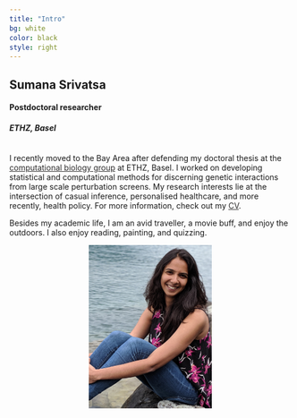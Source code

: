 ```yaml
---
title: "Intro"
bg: white
color: black
style: right
---
```


## Sumana Srivatsa
#### Postdoctoral researcher
##### ETHZ, Basel

<div class="container">
  <div class="column halfx" align="left">
  <p>
  I recently moved to the Bay Area after defending my doctoral thesis at the <a href="https://www.bsse.ethz.ch/cbg" style="color: #2E2D2D; text-decoration: underline;">computational biology group</a> at ETHZ, Basel. I worked on developing statistical and computational methods for discerning genetic interactions from large scale perturbation screens. My research interests lie at the intersection of casual inference, personalised healthcare, and more recently, health policy. For more information, check out my <a href="https://anamus90.github.io/supp_files/SS_CV_2019.pdf" style="color: #2E2D2D; text-decoration: underline;">CV</a>.
  </p>
  <p>
  Besides my academic life, I am an avid traveller, a movie buff, and enjoy the outdoors. I also enjoy reading, painting, and quizzing. 
  </p>
  </div>
  <div class="column halfx" align="center">
    <img src = "img/Option3.jpg" width = "220px">
  </div>
</div>
